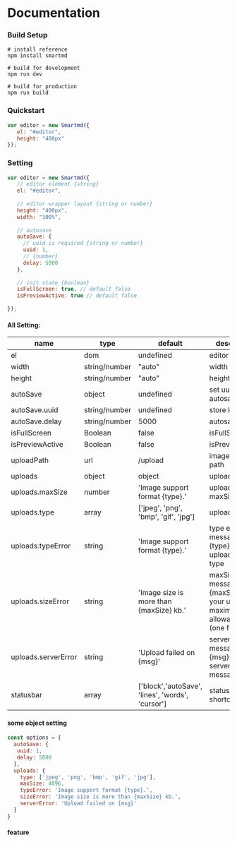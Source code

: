 # Documentation

### Build Setup
```node
# install reference
npm install smartmd 

# build for development
npm run dev

# build for production
npm run build
```
### Quickstart
```javascript
var editor = new Smartmd({
   el: "#editor",
   height: "400px"
});
```

### Setting
```javascript
var editor = new Smartmd({
   // editor element {string} 
   el: "#editor",
   
   // editor wrapper layout {string or number}
   height: "400px",
   width: "100%",
   
   // autosave 
   autoSave: {
     // uuid is required {string or number}
     uuid: 1,
     // {number}
     delay: 5000
   },
   
   // init state {boolean}
   isFullScreen: true, // default false
   isPreviewActive: true // default false
   
});
```
#### All Setting:

| name | type | default | description |
| ------ | ------| ------ | ------ |
| el | dom | undefined | editor element
| width | string/number | "auto" | width
| height | string/number | "auto" | height
| autoSave | object | undefined | set uuid to start autosave
| autoSave.uuid | string/number | undefined | store key
| autoSave.delay | string/number | 5000 | autosave delay
| isFullScreen | Boolean | false | isFullScreen
| isPreviewActive | Boolean | false | isPreviewActive
| uploadPath | url | /upload | image upload path
| uploads | object | object | uploads setting
| uploads.maxSize | number | 'Image support format {type}.' | upload maxSize
| uploads.type | array | ['jpeg', 'png', 'bmp', 'gif', 'jpg'] | upload type
| uploads.typeError | string |  'Image support format {type}.' | type error message, {type} is your uploads valid type
| uploads.sizeError | string |  'Image size is more than {maxSize} kb.' | maxSize error message, {maxSize} is your uploads maximum allowable size (one file)
| uploads.serverError | string |  'Upload failed on {msg}'  | server error message, {msg} is your server return message
| statusbar | array | ['block','autoSave', 'lines', 'words', 'cursor'] | statusbar shortcode

#### some object setting 
```javascript
const options = {
  autoSave: {
   uuid: 1,
   delay: 5000
  },
  uploads: {
    type: ['jpeg', 'png', 'bmp', 'gif', 'jpg'],
    maxSize: 4096,
    typeError: 'Image support format {type}.',
    sizeError: 'Image size is more than {maxSize} kb.',
    serverError: 'Upload failed on {msg}' 
  }
}
```
 
#### feature



